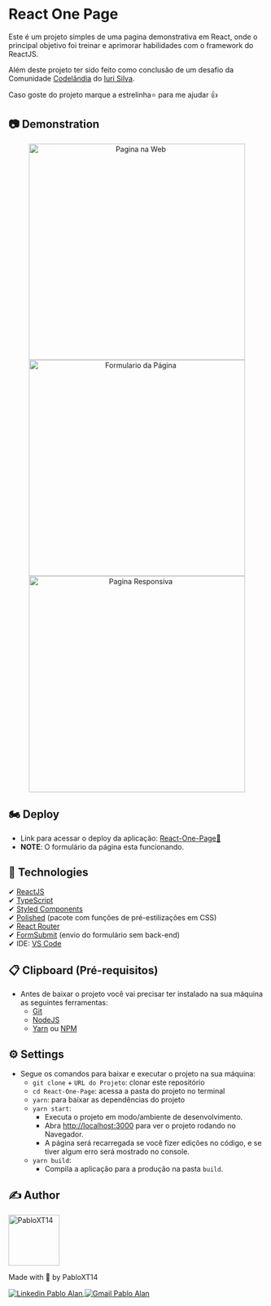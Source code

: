 # React One Page

Este é um projeto simples de uma pagina demonstrativa em React, onde o principal objetivo foi treinar e aprimorar habilidades com o framework do ReactJS. 

Além deste projeto ter sido feito como conclusão de um desafio da Comunidade [Codelândia](https://discord.com/channels/853354677411905578/858740360607563786) do [Iuri Silva](https://www.linkedin.com/in/iuricode/).

Caso goste do projeto marque a estrelinha⭐ para me ajudar 👍

## 📷 Demonstration
<p align="center">
    <img alt="Pagina na Web" title="Pagina na Web" src="./github/Dem01-React-One-Page-Web.gif" height="425" />
    <img alt="Formulario da Página" title="Formulario da Página" src="./github/Dem02-React-One-Page-Form.gif" height="425" />
    <img alt="Pagina Responsiva" title="Pagina Responsiva" src="./github/Dem03cd-React-One-Page-Responsividade.gif" height="425" />
</p>

## 🏍 Deploy
* Link para acessar o deploy da aplicação: [React-One-Page🔗](https://react-one-page.vercel.app/)
* **NOTE**: O formulário da página esta funcionando. 

## 🚀 Technologies
✔ [ReactJS](https://reactjs.org/)
<br/>
✔ [TypeScript](https://www.typescriptlang.org/)
<br/>
✔ [Styled Components](https://styled-components.com/)
<br/>
✔ [Polished](https://polished.js.org/) (pacote com funções de pré-estilizações em CSS)
<br/>
✔ [React Router](https://reactrouter.com/)
<br/>
✔ [FormSubmit](https://formsubmit.co/) (envio do formulário sem back-end)
<br/>
✔ IDE: [VS Code](https://code.visualstudio.com/)

## 📋 Clipboard (Pré-requisitos)
- Antes de baixar o projeto você vai precisar ter instalado na sua máquina as seguintes ferramentas:
    * [Git](https://git-scm.com)
    * [NodeJS](https://nodejs.org/en/)
    * [Yarn](https://yarnpkg.com/) ou [NPM](https://www.npmjs.com/)

## ⚙ Settings
- Segue os comandos para baixar e executar o projeto na sua máquina:
    * `git clone` + `URL do Projeto`: clonar este repositório
    * `cd React-One-Page`: acessa a pasta do projeto no terminal
    * `yarn`: para baixar as dependências do projeto
    * `yarn start`: 
        - Executa o projeto em modo/ambiente de desenvolvimento.
        - Abra [http://localhost:3000](http://localhost:3000) para ver o projeto rodando no Navegador.
        - A página será recarregada se você fizer edições no código, e se tiver algum erro será mostrado no console.
    * `yarn build`: 
        - Compila a aplicação para a produção na pasta `build`.

## ✍ Author
<img alt="PabloXT14" title="PabloXT14" src="https://avatars.githubusercontent.com/u/71723595?s=400&u=f7a1ec0c2e1f7cd1acf79f61043dbc75b1079de6&v=4" width="100">
<p>
    Made with 💜 by PabloXT14
</p>
<p align="left">
    <a href="https://www.linkedin.com/in/pabloalan/" target="_blank">
        <img align="center" src="https://img.shields.io/badge/LinkedIn-%230077B5?style=for-the-badge&logo=linkedin&logoColor=white" alt="Linkedin Pablo Alan" />
    </a>
    <a href="mailto:pabloxt14@gmail.com" target="_blank">
        <img align="center" src="https://img.shields.io/badge/Gmail-FF0000?style=for-the-badge&logo=gmail&logoColor=white" alt="Gmail Pablo Alan" />
    </a>
</p>


